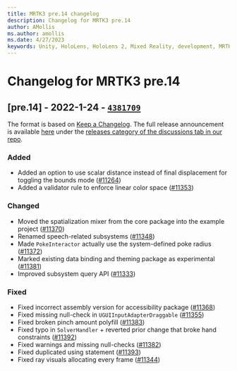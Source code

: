 ```yaml
---
title: MRTK3 pre.14 changelog
description: Changelog for MRTK3 pre.14
author: AMollis
ms.author: amollis
ms.date: 4/27/2023
keywords: Unity, HoloLens, HoloLens 2, Mixed Reality, development, MRTK, MRTK3, MRTK3 preview, MRTK3 public preview, changelog, MRTK3 changelog
---
```


# Changelog for MRTK3 pre.14

## [pre.14] - 2022-1-24 - [`4381709`](https://github.com/microsoft/MixedRealityToolkit-Unity/commit/4381709)

The format is based on [Keep a Changelog](https://keepachangelog.com/en/1.0.0/). The full release announcement is available [here](https://github.com/microsoft/MixedRealityToolkit-Unity/discussions/11395) under the [releases category of the discussions tab in our repo](https://github.com/microsoft/MixedRealityToolkit-Unity/discussions/categories/releases).

### Added

- Added an option to use scalar distance instead of final displacement for toggling the bounds mode ([#11264](https://github.com/microsoft/MixedRealityToolkit-Unity/pull/11264))
- Added a validator rule to enforce linear color space ([#11353](https://github.com/microsoft/MixedRealityToolkit-Unity/pull/11353))

### Changed

- Moved the spatialization mixer from the core package into the example project ([#11370](https://github.com/microsoft/MixedRealityToolkit-Unity/pull/11370))
- Renamed speech-related subsystems ([#11348](https://github.com/microsoft/MixedRealityToolkit-Unity/pull/11348))
- Made `PokeInteractor` actually use the system-defined poke radius ([#11372](https://github.com/microsoft/MixedRealityToolkit-Unity/pull/11372))
- Marked existing data binding and theming package as experimental ([#11381](https://github.com/microsoft/MixedRealityToolkit-Unity/pull/11381))
- Improved subsystem query API ([#11333](https://github.com/microsoft/MixedRealityToolkit-Unity/pull/11333))

### Fixed

- Fixed incorrect assembly version for accessibility package ([#11368](https://github.com/microsoft/MixedRealityToolkit-Unity/pull/11368))
- Fixed missing null-check in `UGUIInputAdapterDraggable` ([#11355](https://github.com/microsoft/MixedRealityToolkit-Unity/pull/11355))
- Fixed broken pinch amount polyfill ([#11383](https://github.com/microsoft/MixedRealityToolkit-Unity/pull/11383))
- Fixed typo in `SolverHandler` + reverted prior change that broke hand constraints ([#11392](https://github.com/microsoft/MixedRealityToolkit-Unity/pull/11392))
- Fixed warnings and missing null-checks ([#11382](https://github.com/microsoft/MixedRealityToolkit-Unity/pull/11382))
- Fixed duplicated using statement ([#11393](https://github.com/microsoft/MixedRealityToolkit-Unity/pull/11393))
- Fixed ray visuals allocating every frame ([#11344](https://github.com/microsoft/MixedRealityToolkit-Unity/pull/11344))